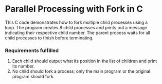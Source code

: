 # Parallel Processing with Fork in C

This C code demonstrates how to fork multiple child processes using a loop. The program creates 8 child processes and prints out a message indicating their respective child number. The parent process waits for all child processes to finish before terminating.

### Requirements fulfilled
1. Each child should output what its position in the list of children and print its number.
2. No child should fork a process; only the main program or the original program should fork.
